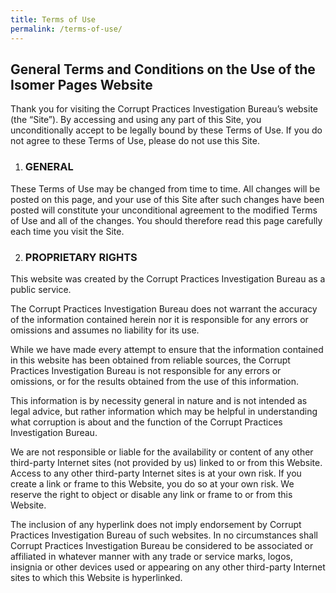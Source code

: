 ```yaml
---
title: Terms of Use
permalink: /terms-of-use/
---
```


## General Terms and Conditions on the Use of the Isomer Pages Website

Thank you for visiting the Corrupt Practices Investigation Bureau’s website (the “Site”). By accessing and using any part of this Site, you unconditionally accept to be legally bound by these Terms of Use. If you do not agree to these Terms of Use, please do not use this Site.

1. ### GENERAL

These Terms of Use may be changed from time to time. All changes will be posted on this page, and your use of this Site after such changes have been posted will constitute your unconditional agreement to the modified Terms of Use and all of the changes. You should therefore read this page carefully each time you visit the Site.

2. ### PROPRIETARY RIGHTS

This website was created by the Corrupt Practices Investigation Bureau as a public service. 

The Corrupt Practices Investigation Bureau does not warrant the accuracy of the information contained herein nor it is responsible for any errors or omissions and assumes no liability for its use.

While we have made every attempt to ensure that the information contained in this website has been obtained from reliable sources, the Corrupt Practices Investigation Bureau is not responsible for any errors or omissions, or for the results obtained from the use of this information.

This information is by necessity general in nature and is not intended as legal advice, but rather information which may be helpful in understanding what corruption is about and the function of the Corrupt Practices Investigation Bureau.

We are not responsible or liable for the availability or content of any other third-party Internet sites (not provided by us) linked to or from this Website. Access to any other third-party Internet sites is at your own risk. If you create a link or frame to this Website, you do so at your own risk. We reserve the right to object or disable any link or frame to or from this Website.

The inclusion of any hyperlink does not imply endorsement by Corrupt Practices Investigation Bureau of such websites. In no circumstances shall Corrupt Practices Investigation Bureau be considered to be associated or affiliated in whatever manner with any trade or service marks, logos, insignia or other devices used or appearing on any other third-party Internet sites to which this Website is hyperlinked.
